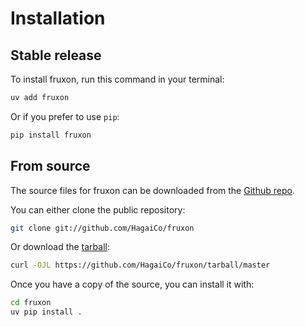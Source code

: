 # Installation

## Stable release

To install fruxon, run this command in your terminal:

```sh
uv add fruxon
```

Or if you prefer to use `pip`:

```sh
pip install fruxon
```

## From source

The source files for fruxon can be downloaded from the [Github repo](https://github.com/HagaiCo/fruxon).

You can either clone the public repository:

```sh
git clone git://github.com/HagaiCo/fruxon
```

Or download the [tarball](https://github.com/HagaiCo/fruxon/tarball/master):

```sh
curl -OJL https://github.com/HagaiCo/fruxon/tarball/master
```

Once you have a copy of the source, you can install it with:

```sh
cd fruxon
uv pip install .
```
